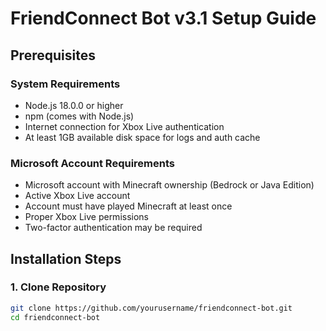 # FriendConnect Bot v3.1 Setup Guide

## Prerequisites

### System Requirements
- Node.js 18.0.0 or higher
- npm (comes with Node.js)
- Internet connection for Xbox Live authentication
- At least 1GB available disk space for logs and auth cache

### Microsoft Account Requirements
- Microsoft account with Minecraft ownership (Bedrock or Java Edition)
- Active Xbox Live account
- Account must have played Minecraft at least once
- Proper Xbox Live permissions
- Two-factor authentication may be required

## Installation Steps

### 1. Clone Repository
```bash
git clone https://github.com/yourusername/friendconnect-bot.git
cd friendconnect-bot
